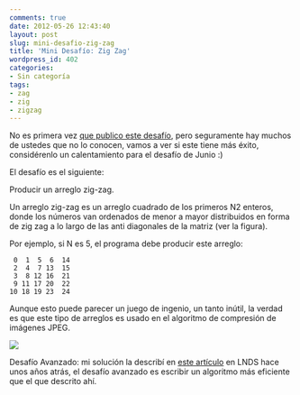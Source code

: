 ```yaml
---
comments: true
date: 2012-05-26 12:43:40
layout: post
slug: mini-desafio-zig-zag
title: 'Mini Desafío: Zig Zag'
wordpress_id: 402
categories:
- Sin categoría
tags:
- zag
- zig
- zigzag
---
```


No es primera vez [que publico este desafío](http://www.lnds.net/blog/2011/01/un-test-mas-dificil.html), pero seguramente hay muchos de ustedes que no lo conocen, vamos a ver si este tiene más éxito, considérenlo un calentamiento para el desafío de Junio :)

El desafío es el siguiente:

Producir un arreglo zig-zag.

Un arreglo zig-zag es un arreglo cuadrado de los primeros N2 enteros, donde los números van ordenados de menor a mayor distribuidos en forma de zig zag a lo largo de las anti diagonales de la matriz (ver la figura).

Por ejemplo, si N es 5, el programa debe producir este arreglo:

     0  1  5  6  14
     2  4  7 13  15
     3  8 12 16  21
     9 11 17 20  22
    10 18 19 23  24

Aunque esto puede parecer un juego de ingenio, un tanto inútil, la verdad es que este tipo de arreglos es usado en el algoritmo de compresión de imágenes JPEG.

[![](http://www.lnds.net/blog/wp-content/uploads/2011/01/600px-JPEG_ZigZag-300x300.jpg)](http://www.lnds.net/blog/wp-content/uploads/2011/01/600px-JPEG_ZigZag.jpg)



Desafío Avanzado: mi solución la describí en [este artículo](http://www.lnds.net/blog/2011/01/zig-zag.html) en LNDS hace unos años atrás, el desafío avanzado es escribir un algoritmo más eficiente que el que descrito ahí.
